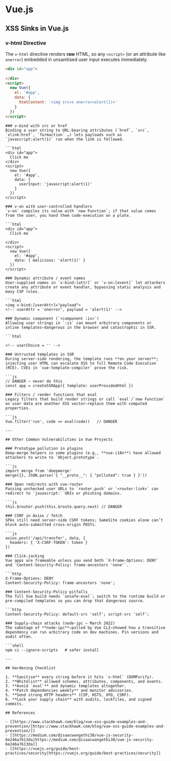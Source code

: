 # Vue.js


## XSS Sinks in Vue.js

### v-html Directive
The `v-html` directive renders **raw** HTML, so any `<script>` (or an attribute like `onerror`) embedded in unsanitised user input executes immediately.

```html
<div id="app">
  
</div>
<script>
  new Vue({
    el: '#app',
    data: {
      htmlContent: '<img src=x onerror=alert(1)>'
    }
  })
</script>
```
```
### v-bind with src or href
Binding a user string to URL-bearing attributes (`href`, `src`, `xlink:href`, `formaction` …) lets payloads such as `javascript:alert(1)` run when the link is followed.

```html
<div id="app">
  Click me
</div>
<script>
  new Vue({
    el: '#app',
    data: {
      userInput: 'javascript:alert(1)'
    }
  })
</script>
```
```
### v-on with user-controlled handlers
`v-on` compiles its value with `new Function`; if that value comes from the user, you hand them code-execution on a plate.

```html
<div id="app">
  Click me

</div>
<script>
  new Vue({
    el: '#app',
    data: { malicious: 'alert(1)' }
  })
</script>
```
```
### Dynamic attribute / event names
User-supplied names in `v-bind:[attr]` or `v-on:[event]` let attackers create any attribute or event handler, bypassing static analysis and many CSP rules.

```html
<img v-bind:[userAttr]="payload">
<!-- userAttr = 'onerror', payload = 'alert(1)' -->
```
```
### Dynamic component (`<component :is>`)
Allowing user strings in `:is` can mount arbitrary components or inline templates—dangerous in the browser and catastrophic in SSR.

```html

<!-- userChoice = '' -->
```
```
### Untrusted templates in SSR
During server-side rendering, the template runs **on your server**; injecting user HTML can escalate XSS to full Remote Code Execution (RCE). CVEs in `vue-template-compiler` prove the risk.

```js
// DANGER – never do this
const app = createSSRApp({ template: userProvidedHtml })
```
```
### Filters / render functions that eval
Legacy filters that build render strings or call `eval`/`new Function` on user data are another XSS vector—replace them with computed properties.

```js
Vue.filter('run', code => eval(code))   // DANGER
```
```
---

## Other Common Vulnerabilities in Vue Projects

### Prototype pollution in plugins
Deep-merge helpers in some plugins (e.g., **vue-i18n**) have allowed attackers to write to `Object.prototype`.

```js
import merge from 'deepmerge'
merge({}, JSON.parse('{ "__proto__": { "polluted": true } }'))
```
```
### Open redirects with vue-router
Passing unchecked user URLs to `router.push` or `<router-link>` can redirect to `javascript:` URIs or phishing domains.

```js
this.$router.push(this.$route.query.next) // DANGER
```
```
### CSRF in Axios / fetch
SPAs still need server-side CSRF tokens; SameSite cookies alone can’t block auto-submitted cross-origin POSTs.

```js
axios.post('/api/transfer', data, {
  headers: { 'X-CSRF-TOKEN': token }
})
```
```
### Click-jacking
Vue apps are frameable unless you send both `X-Frame-Options: DENY` and `Content-Security-Policy: frame-ancestors 'none'`.

```http
X-Frame-Options: DENY
Content-Security-Policy: frame-ancestors 'none';
```
```
### Content-Security-Policy pitfalls
The full Vue build needs `unsafe-eval`; switch to the runtime build or pre-compiled templates so you can drop that dangerous source.

```http
Content-Security-Policy: default-src 'self'; script-src 'self';
```
```
### Supply-chain attacks (node-ipc – March 2022)
The sabotage of **node-ipc**—pulled by Vue CLI—showed how a transitive dependency can run arbitrary code on dev machines. Pin versions and audit often.

```shell
npm ci --ignore-scripts   # safer install
```
```
---

## Hardening Checklist

1. **Sanitise** every string before it hits `v-html` (DOMPurify).
2. **Whitelist** allowed schemes, attributes, components, and events.
3. **Avoid `eval`** and dynamic templates altogether.
4. **Patch dependencies weekly** and monitor advisories.
5. **Send strong HTTP headers** (CSP, HSTS, XFO, CSRF).
6. **Lock your supply chain** with audits, lockfiles, and signed commits.

## References

- [[https://www.stackhawk.com/blog/vue-xss-guide-examples-and-prevention/|https://www.stackhawk.com/blog/vue-xss-guide-examples-and-prevention/]]
- [[https://medium.com/@isaacwangethi30/vue-js-security-6e246a7613da|https://medium.com/@isaacwangethi30/vue-js-security-6e246a7613da]]
- [[https://vuejs.org/guide/best-practices/security|https://vuejs.org/guide/best-practices/security]]

